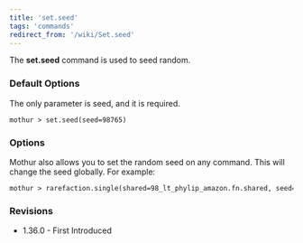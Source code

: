 ```yaml
---
title: 'set.seed'
tags: 'commands'
redirect_from: '/wiki/Set.seed'
---
```

The **set.seed** command is used to seed random.


### Default Options

The only parameter is seed, and it is required.

    mothur > set.seed(seed=98765)

### Options

Mothur also allows you to set the random seed on any command. This will
change the seed globally. For example:

    mothur > rarefaction.single(shared=98_lt_phylip_amazon.fn.shared, seed=98765)

### Revisions

-   1.36.0 - First Introduced


